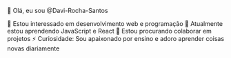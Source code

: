 👋 Olá, eu sou @Davi-Rocha-Santos

👀 Estou interessado em desenvolvimento web e programação
🌱 Atualmente estou aprendendo JavaScript e React
💞️ Estou procurando colaborar em projetos
⚡ Curiosidade: Sou apaixonado por ensino e adoro aprender coisas novas diariamente
